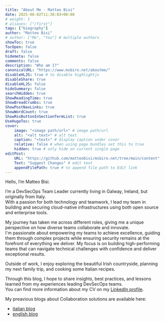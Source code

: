 ```yaml
---
title: "About Me - Matteo Bisi"
date: 2025-06-02T11:30:03+00:00
# weight: 1
# aliases: ["/first"]
tags: ["biography"]
author: "Matteo Bisi"
# author: ["Me", "You"] # multiple authors
showToc: true
TocOpen: false
draft: false
hidemeta: false
comments: false
description: "Who am I?"
canonicalURL: "https://www.msbiro.net/aboutme/"
disableHLJS: true # to disable highlightjs
disableShare: true
disableHLJS: false
hideSummary: false
searchHidden: true
ShowReadingTime: true
ShowBreadCrumbs: true
ShowPostNavLinks: true
ShowWordCount: true
ShowRssButtonInSectionTermList: true
UseHugoToc: true
cover:
    image: "<image path/url>" # image path/url
    alt: "<alt text>" # alt text
    caption: "<text>" # display caption under cover
    relative: false # when using page bundles set this to true
    hidden: true # only hide on current single page
editPost:
    URL: "https://github.com/matteobisi/msbiro.net/tree/main/content"
    Text: "Suggest Changes" # edit text
    appendFilePath: true # to append file path to Edit link
---
```

Hello, I’m Matteo Bisi.

I’m a DevSecOps Team Leader currently living in Galway, Ireland, but originally from Italy.   
With a passion for both technology and teamwork, I lead my team in building and securing cloud-native infrastructures using both open source   and enterprise tools.  

My journey has taken me across different roles, giving me a unique perspective on how diverse teams collaborate and innovate.  
I'm passionate about empowering my teams to achieve excellence, guiding them through complex projects while ensuring security remains at the forefront of everything we deliver. My focus is on building high-performing teams that can navigate technical challenges with confidence and deliver exceptional results.  


Outside of work, I enjoy exploring the beautiful Irish countryside, planning my next family trip, and cooking some Italian recipes.   

Through this blog, I hope to share insights, best practices, and lessons learned from my experiences leading DevSecOps teams.  
You can find more information about my CV on my [LinkedIn profile](www.linkedin.com/in/matteobisi).  

My preavious blogs about Collaboration solutions are available here:
   - [italian blog](https://www.msbiro.net)
   - [english blog](https://blog.msbiro.net)

